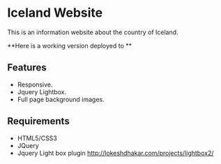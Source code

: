 # Iceland Website

This is an information website about the country of Iceland. 

**Here is a working version deployed to **

## Features
- Responsive.
- Jquery Lightbox.
- Full page background images.


## Requirements
- HTML5/CSS3
- JQuery
- Jquery Light box plugin http://lokeshdhakar.com/projects/lightbox2/

